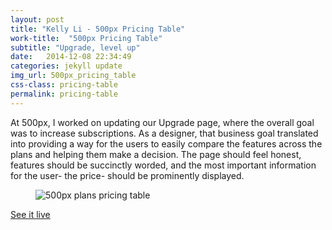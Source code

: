 ```yaml
---
layout: post
title: "Kelly Li - 500px Pricing Table"
work-title:  "500px Pricing Table"
subtitle: "Upgrade, level up"
date:   2014-12-08 22:34:49
categories: jekyll update
img_url: 500px_pricing_table
css-class: pricing-table
permalink: pricing-table
---
```

<section>
  <p>
   At 500px, I worked on updating our Upgrade page, where the overall goal was to increase subscriptions. As a designer, that business goal translated into providing a way for the users to easily compare the features across the plans and helping them make a decision. The page should feel honest, features should be succinctly worded, and the most important information for the user- the price- should be prominently displayed.
  </p>
</section>

<figure>
  <img src="{{'/img/500px_pricing_table_fullpage.png' | prepend: site.baseurl}}" alt="500px plans pricing table">
</figure>

<div class="CTA">
  <a href="https://500px.com/upgrade" target='_blank'>See it live</a>
</div>